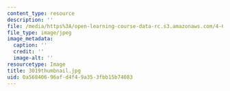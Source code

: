 ```yaml
---
content_type: resource
description: ''
file: /media/https%3A/open-learning-course-data-rc.s3.amazonaws.com/4-614-religious-architecture-and-islamic-cultures-fall-2002/0a56840696afd4f49a353fbb15b74083_3019thumbnail.jpg
file_type: image/jpeg
image_metadata:
  caption: ''
  credit: ''
  image-alt: ''
resourcetype: Image
title: 3019thumbnail.jpg
uid: 0a568406-96af-d4f4-9a35-3fbb15b74083
---
```


